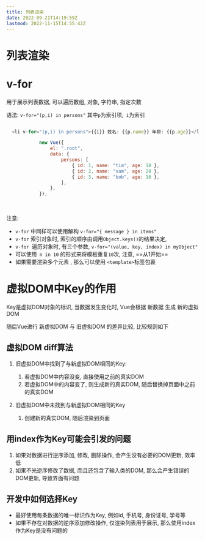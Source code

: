 ```yaml
---
title: 列表渲染
date: 2022-09-21T14:19:59Z
lastmod: 2022-11-15T14:55:42Z
---
```


# 列表渲染

# v-for

用于展示列表数据, 可以遍历数组, 对象, 字符串, 指定次数

语法: `v-for="(p,i) in persons"` 其中`p`为索引项,`​ i`为索引

```js

  <li v-for="(p,i) in persons">{{i}} 姓名: {{p.name}} 年龄: {{p.age}}</li>

            new Vue({
                el: ".root",
                data: {
                    persons: [
                        { id: 1, name: "tim", age: 18 },
                        { id: 2, name: "sam", age: 20 },
                        { id: 3, name: "bob", age: 16 },
                    ],
                },
            });
```

‍

注意: 

* ​`v-for`​ 中同样可以使用解构 `v-for="{ message } in items"`​
* ​`v-for`​ 索引对象时, 索引的顺序由调用`Object.keys()`​的结果决定,
* ​`v-for ​`​遍历对象时, 有三个参数, `v-for="(value, key, index) in myObject"`​
* 可以使用`​ n in 10`​ 的形式来将模板重复`10`​次, 注意, ==从1开始==
* 如果需要渲染多个元素 , 那么可以使用 `<template>`​标签包裹

# 虚拟DOM中Key的作用

Key是虚拟DOM对象的标识, 当数据发生变化时, Vue会根据 新数据 生成 新的虚拟DOM

随后Vue进行 新虚拟DOM 与 旧虚拟DOM 的差异比较, 比较规则如下

## 虚拟DOM diff算法

1. 旧虚拟DOM中找到了与新虚拟DOM相同的Key: 

    1. 若虚拟DOM中内容没变, 直接使用之前的真实DOM
    2. 若虚拟DOM中的内容变了, 则生成新的真实DOM, 随后替换掉页面中之前的真实DOM
2. 旧虚拟DOM中未找到与新虚拟DOM相同的Key

    1. 创建新的真实DOM, 随后渲染到页面

## 用index作为Key可能会引发的问题

1. 如果对数据进行逆序添加, 修改, 删除操作, 会产生没有必要的DOM更新, 效率低
2. 如果不光逆序修改了数据, 而且还包含了输入类的DOM, 那么会产生错误的DOM更新, 导致界面有问题

## 开发中如何选择Key

* 最好使用每条数据的唯一标识作为Key, 例如id, 手机号, 身份证号, 学号等
* 如果不存在对数据的逆序添加修改操作, 仅渲染列表用于展示, 那么使用index作为Key是没有问题的
